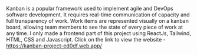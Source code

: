 Kanban is a popular framework used to implement agile and DevOps software development. It requires real-time communication of capacity and full transparency of work. Work items are represented visually on a kanban board, allowing team members to see the state of every piece of work at any time.
I only made a frontend part of this project using ReactJs, Tailwind, HTML, CSS and Javascript. 
Click on the link to view the website - https://kanban-project-ed0df.web.app/
